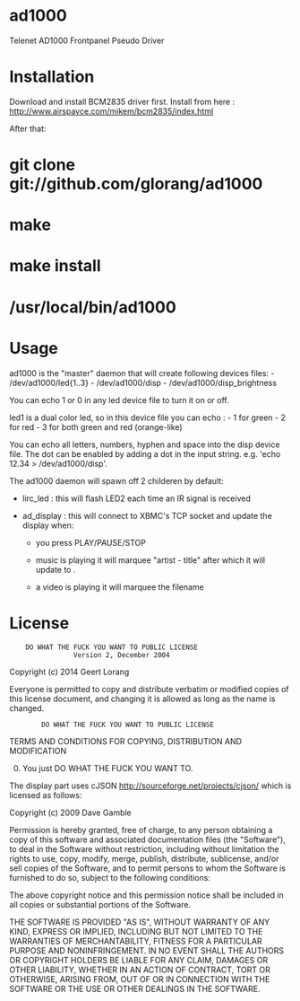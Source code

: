 ad1000
======

Telenet AD1000 Frontpanel Pseudo Driver

Installation
============

Download and install BCM2835 driver first.
Install from here : http://www.airspayce.com/mikem/bcm2835/index.html

After that:

# git clone git://github.com/glorang/ad1000
# make
# make install
# /usr/local/bin/ad1000


Usage
=====

ad1000 is the "master" daemon that will create following devices files:
	- /dev/ad1000/led{1..3}
	- /dev/ad1000/disp
	- /dev/ad1000/disp_brightness

You can echo 1 or 0 in any led device file to turn it on or off. 

led1 is a dual color led, so in this device file you can echo :
	- 1 for green
	- 2 for red
	- 3 for both green and red (orange-like)

You can echo all letters, numbers, hyphen and space into the disp device file.
The dot can be enabled by adding a dot in the input string. e.g. 'echo 12.34 > /dev/ad1000/disp'.

The ad1000 daemon will spawn off 2 childeren by default:

- lirc_led : this will flash LED2 each time an IR signal is received
- ad_display : this will connect to XBMC's TCP socket and update the display when:

	- you press PLAY/PAUSE/STOP 

	- music is playing it will marquee "artist - title" after which it will update to <current track>.<total tracks>

	- a video is playing it will marquee the filename


License
=======

        DO WHAT THE FUCK YOU WANT TO PUBLIC LICENSE 
                    Version 2, December 2004 

 Copyright (c) 2014 Geert Lorang

 Everyone is permitted to copy and distribute verbatim or modified 
 copies of this license document, and changing it is allowed as long 
 as the name is changed. 

            DO WHAT THE FUCK YOU WANT TO PUBLIC LICENSE 
   TERMS AND CONDITIONS FOR COPYING, DISTRIBUTION AND MODIFICATION 

  0. You just DO WHAT THE FUCK YOU WANT TO.


The display part uses cJSON <http://sourceforge.net/projects/cjson/> which is licensed as follows:

  Copyright (c) 2009 Dave Gamble

  Permission is hereby granted, free of charge, to any person obtaining a copy
  of this software and associated documentation files (the "Software"), to deal
  in the Software without restriction, including without limitation the rights
  to use, copy, modify, merge, publish, distribute, sublicense, and/or sell
  copies of the Software, and to permit persons to whom the Software is
  furnished to do so, subject to the following conditions:

  The above copyright notice and this permission notice shall be included in
  all copies or substantial portions of the Software.

  THE SOFTWARE IS PROVIDED "AS IS", WITHOUT WARRANTY OF ANY KIND, EXPRESS OR
  IMPLIED, INCLUDING BUT NOT LIMITED TO THE WARRANTIES OF MERCHANTABILITY,
  FITNESS FOR A PARTICULAR PURPOSE AND NONINFRINGEMENT. IN NO EVENT SHALL THE
  AUTHORS OR COPYRIGHT HOLDERS BE LIABLE FOR ANY CLAIM, DAMAGES OR OTHER
  LIABILITY, WHETHER IN AN ACTION OF CONTRACT, TORT OR OTHERWISE, ARISING FROM,
  OUT OF OR IN CONNECTION WITH THE SOFTWARE OR THE USE OR OTHER DEALINGS IN
  THE SOFTWARE.

